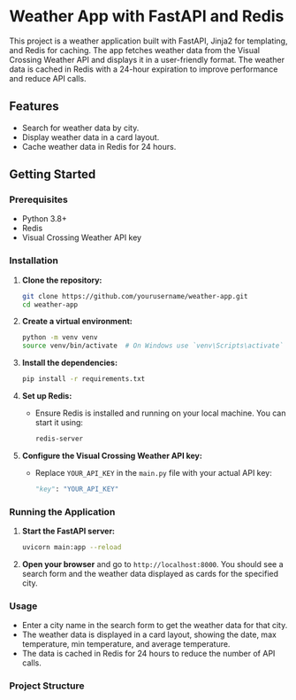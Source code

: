# Weather App with FastAPI and Redis

This project is a weather application built with FastAPI, Jinja2 for templating, and Redis for caching. The app fetches weather data from the Visual Crossing Weather API and displays it in a user-friendly format. The weather data is cached in Redis with a 24-hour expiration to improve performance and reduce API calls.

## Features

- Search for weather data by city.
- Display weather data in a card layout.
- Cache weather data in Redis for 24 hours.

## Getting Started

### Prerequisites

- Python 3.8+
- Redis
- Visual Crossing Weather API key

### Installation

1. **Clone the repository:**

   ```sh
   git clone https://github.com/yourusername/weather-app.git
   cd weather-app
   ```

2. **Create a virtual environment:**

   ```sh
   python -m venv venv
   source venv/bin/activate  # On Windows use `venv\Scripts\activate`
   ```

3. **Install the dependencies:**

   ```sh
   pip install -r requirements.txt
   ```

4. **Set up Redis:**

   - Ensure Redis is installed and running on your local machine. You can start it using:
     ```sh
     redis-server
     ```

5. **Configure the Visual Crossing Weather API key:**
   - Replace `YOUR_API_KEY` in the `main.py` file with your actual API key:
     ```python
     "key": "YOUR_API_KEY"
     ```

### Running the Application

1. **Start the FastAPI server:**

   ```sh
   uvicorn main:app --reload
   ```

2. **Open your browser** and go to `http://localhost:8000`. You should see a search form and the weather data displayed as cards for the specified city.

### Usage

- Enter a city name in the search form to get the weather data for that city.
- The weather data is displayed in a card layout, showing the date, max temperature, min temperature, and average temperature.
- The data is cached in Redis for 24 hours to reduce the number of API calls.

### Project Structure
